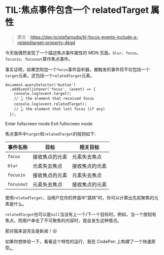 # TIL:焦点事件包含一个 relatedTarget 属性

> 原文：<https://dev.to/stefanjudis/til-focus-events-include-a-relatedtarget-property-4kgd>

今天我偶然发现了一个描述焦点事件属性的 MDN 页面。`blur`、`focus`、`focusin`、`focusout`算作焦点事件。

事实证明，如果您附加一个`focus`事件监听器，被触发的事件将不仅包括一个`target`元素，还包括一个`relatedTarget`元素。

```
document.querySelector('button')
  .addEventlistener('focus', (event) => {
    console.log(event.target);        
    // 👆 the element that received focus
    console.log(event.relatedTarget); 
    // 👆 the element that lost focus (if any)
  }); 
```

Enter fullscreen mode Exit fullscreen mode

焦点事件中`target`和`relatedTarget`的规则如下:

| 事件名称 | 目标 | 相关目标 |
| --- | --- | --- |
| `focus` | 接收焦点的元素 | 元素失去焦点 |
| `blur` | 元素失去焦点 | 接收焦点的元素 |
| `focusin` | 接收焦点的元素 | 元素失去焦点 |
| `focusout` | 元素失去焦点 | 接收焦点的元素 |

使用`relatedTarget`，当用户在你的界面中“跳转”时，你可以计算出先前聚焦的元素是什么。

`relatedTarget`也可以是`null`当没有上一个/下一个目标时。例如，当一个按钮有焦点，而用户单击了不可聚焦的内容时，就会发生这种情况。

那对我来说完全是新闻！😲

如果你想体验一下，看看这个特性的运行，我在 CodePen 上构建了一个快速原型[。](https://codepen.io/stefanjudis/pen/YzKYbPO)